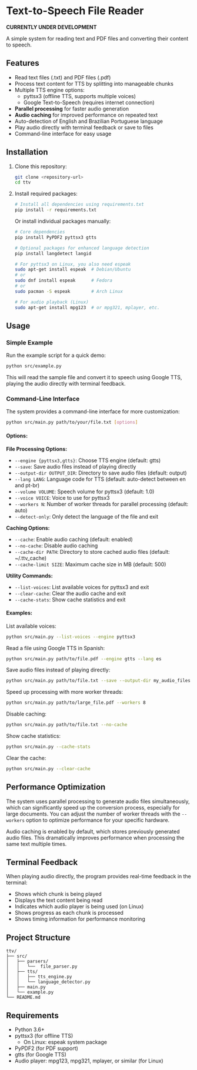 # Text-to-Speech File Reader

**CURRENTLY UNDER DEVELOPMENT**

A simple system for reading text and PDF files and converting their content to speech.

## Features

- Read text files (.txt) and PDF files (.pdf)
- Process text content for TTS by splitting into manageable chunks
- Multiple TTS engine options:
  - pyttsx3 (offline TTS, supports multiple voices)
  - Google Text-to-Speech (requires internet connection)
- **Parallel processing** for faster audio generation
- **Audio caching** for improved performance on repeated text
- Auto-detection of English and Brazilian Portuguese language
- Play audio directly with terminal feedback or save to files
- Command-line interface for easy usage

## Installation

1. Clone this repository:
   ```bash
   git clone <repository-url>
   cd ttv
   ```

2. Install required packages:
   ```bash
   # Install all dependencies using requirements.txt
   pip install -r requirements.txt
   ```

   Or install individual packages manually:
   ```bash
   # Core dependencies
   pip install PyPDF2 pyttsx3 gtts
   
   # Optional packages for enhanced language detection
   pip install langdetect langid
   
   # For pyttsx3 on Linux, you also need espeak
   sudo apt-get install espeak  # Debian/Ubuntu
   # or
   sudo dnf install espeak      # Fedora
   # or
   sudo pacman -S espeak        # Arch Linux
   
   # For audio playback (Linux)
   sudo apt-get install mpg123  # or mpg321, mplayer, etc.
   ```

## Usage

### Simple Example

Run the example script for a quick demo:

```bash
python src/example.py
```

This will read the sample file and convert it to speech using Google TTS, playing the audio directly with terminal feedback.

### Command-Line Interface

The system provides a command-line interface for more customization:

```bash
python src/main.py path/to/your/file.txt [options]
```

#### Options:

**File Processing Options:**
- `--engine {pyttsx3,gtts}`: Choose TTS engine (default: gtts)
- `--save`: Save audio files instead of playing directly
- `--output-dir OUTPUT_DIR`: Directory to save audio files (default: output)
- `--lang LANG`: Language code for TTS (default: auto-detect between en and pt-br)
- `--volume VOLUME`: Speech volume for pyttsx3 (default: 1.0)
- `--voice VOICE`: Voice to use for pyttsx3
- `--workers N`: Number of worker threads for parallel processing (default: auto)
- `--detect-only`: Only detect the language of the file and exit

**Caching Options:**
- `--cache`: Enable audio caching (default: enabled)
- `--no-cache`: Disable audio caching
- `--cache-dir PATH`: Directory to store cached audio files (default: ~/.ttv_cache)
- `--cache-limit SIZE`: Maximum cache size in MB (default: 500)

**Utility Commands:**
- `--list-voices`: List available voices for pyttsx3 and exit
- `--clear-cache`: Clear the audio cache and exit
- `--cache-stats`: Show cache statistics and exit

#### Examples:

List available voices:
```bash
python src/main.py --list-voices --engine pyttsx3
```

Read a file using Google TTS in Spanish:
```bash
python src/main.py path/to/file.pdf --engine gtts --lang es
```

Save audio files instead of playing directly:
```bash
python src/main.py path/to/file.txt --save --output-dir my_audio_files
```

Speed up processing with more worker threads:
```bash
python src/main.py path/to/large_file.pdf --workers 8
```

Disable caching:
```bash
python src/main.py path/to/file.txt --no-cache
```

Show cache statistics:
```bash
python src/main.py --cache-stats
```

Clear the cache:
```bash
python src/main.py --clear-cache
```

## Performance Optimization

The system uses parallel processing to generate audio files simultaneously, which can significantly speed up the conversion process, especially for large documents. You can adjust the number of worker threads with the `--workers` option to optimize performance for your specific hardware.

Audio caching is enabled by default, which stores previously generated audio files. This dramatically improves performance when processing the same text multiple times.

## Terminal Feedback

When playing audio directly, the program provides real-time feedback in the terminal:
- Shows which chunk is being played
- Displays the text content being read
- Indicates which audio player is being used (on Linux)
- Shows progress as each chunk is processed
- Shows timing information for performance monitoring

## Project Structure

```
ttv/
├── src/
│   ├── parsers/
│   │   └──  file_parser.py  
│   ├── tts/
│   │   ├── tts_engine.py
│   │   └── language_detector.py
│   ├── main.py             
│   └── example.py          
└── README.md               
```

## Requirements

- Python 3.6+
- pyttsx3 (for offline TTS)
  - On Linux: espeak system package
- PyPDF2 (for PDF support)
- gtts (for Google TTS)
- Audio player: mpg123, mpg321, mplayer, or similar (for Linux)
